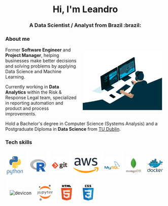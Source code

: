 <h1 align="center">Hi, I'm Leandro</h1>
<h3 align="center">A Data Scientist / Analyst from Brazil :brazil:</h3>

<h3>About me</h3>

<img align="right" alt="Coding" width="250" style="margin:10px;" src="https://github.com/pessini/pessini/blob/d6cf1f7d9c634b5b6cb9cb0549ddec56d558b18c/img/dev.gif?raw=true" />

Former **Software Engineer** and **Project Manager**, helping businesses make better decisions and solving problems by applying Data Science and Machine Learning.

Currently working in **Data Analytics** within the Risk & Response Legal team, specialized in reporting automation and product and process improvements.

Hold a Bachelor's degree in Computer Science (Systems Analysis) and a Postgraduate Diploma in **Data Science** from [TU Dublin](https://www.tudublin.ie/).

<h3>Tech skills</h3>

<p align="left">
    <img align="center" src="https://raw.githubusercontent.com/devicons/devicon/master/icons/python/python-original-wordmark.svg" height="60" width="60" title="Python" />
    <img src="https://github.com/pessini/pessini/blob/main/img/separator.png?raw=true" alt="separator" height="50" width="10" />
    <img align="center" src="https://raw.githubusercontent.com/devicons/devicon/master/icons/r/r-original.svg" alt="devicon" height="50" width="50" title="R" />
    <img src="https://github.com/pessini/pessini/blob/main/img/separator.png?raw=true" alt="separator" height="50" width="10" />
    <img align="center" src="https://raw.githubusercontent.com/devicons/devicon/master/icons/git/git-original-wordmark.svg" alt="devicon" height="50" width="50" title="git" />
    <img src="https://github.com/pessini/pessini/blob/main/img/separator.png?raw=true" alt="separator" height="50" width="10" />
    <img align="center" src="https://raw.githubusercontent.com/devicons/devicon/master/icons/amazonwebservices/amazonwebservices-original-wordmark.svg" alt="devicon" height="80" width="80" title="AWS" />
    <img src="https://github.com/pessini/pessini/blob/main/img/separator.png?raw=true" alt="separator" height="50" width="10" />
    <img align="center" src="https://raw.githubusercontent.com/devicons/devicon/master/icons/mysql/mysql-original-wordmark.svg" alt="devicon" height="50" width="50" title="MySQL" />
    <img src="https://github.com/pessini/pessini/blob/main/img/separator.png?raw=true" alt="separator" height="50" width="10" />
    <img align="center" src="https://raw.githubusercontent.com/devicons/devicon/master/icons/mongodb/mongodb-original-wordmark.svg" alt="devicon" height="50" width="50" title="MongoDB" />
    <img src="https://github.com/pessini/pessini/blob/main/img/separator.png?raw=true" alt="separator" height="50" width="10" />
    <img align="center" src="https://raw.githubusercontent.com/devicons/devicon/master/icons/docker/docker-original-wordmark.svg" height="50" width="50" title="Docker" />
    <img src="https://github.com/pessini/pessini/blob/main/img/separator.png?raw=true" alt="separator" height="50" width="10" />
    <img align="center" src="https://img.icons8.com/color/96/000000/tableau-software.png" alt="devicon" height="50" width="50" title="Tableau" />
    <img src="https://github.com/pessini/pessini/blob/main/img/separator.png?raw=true" alt="separator" height="50" width="10" />
    <img align="center" src="https://raw.githubusercontent.com/devicons/devicon/master/icons/jupyter/jupyter-original-wordmark.svg" alt="devicon" height="50" width="50" title="Jupyter Notebook" />
    <img src="https://github.com/pessini/pessini/blob/main/img/separator.png?raw=true" alt="separator" height="50" width="10" />
    <img align="center" src="https://raw.githubusercontent.com/devicons/devicon/master/icons/html5/html5-original-wordmark.svg" alt="devicon" height="50" width="50" title="HTML" />
    <img src="https://github.com/pessini/pessini/blob/main/img/separator.png?raw=true" alt="separator" height="50" width="10" />
    <img align="center" src="https://raw.githubusercontent.com/devicons/devicon/master/icons/css3/css3-original-wordmark.svg" alt="devicon" height="50" width="50" title="CSS" />
</p>
<!-- <hr>
<div align="left">
    <a href="https://www.linkedin.com/in/leandropessini/" target="_blank"><img alt="LinkedIn" src="https://img.shields.io/badge/linkedin-%230077B5.svg?&style=for-the-badge&logo=linkedin&logoColor=white" /></a>
</div> -->
